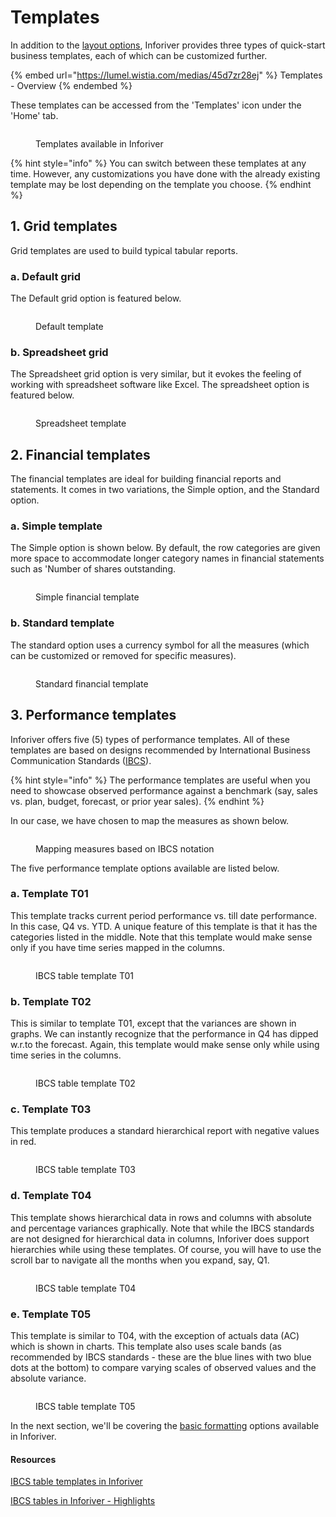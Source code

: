 # Templates

In addition to the [layout options](layout-options.md), Inforiver provides three types of quick-start business templates, each of which can be customized further.&#x20;

{% embed url="https://lumel.wistia.com/medias/45d7zr28ej" %}
Templates - Overview
{% endembed %}

These templates can be accessed from the 'Templates' icon under the 'Home' tab.

<figure><img src="../../.gitbook/assets/inforiver-templates.png" alt=""><figcaption><p>Templates available in Inforiver</p></figcaption></figure>

{% hint style="info" %}
You can switch between these templates at any time. However, any customizations you have done with the already existing template may be lost depending on the template you choose.&#x20;
{% endhint %}

## 1. Grid templates

Grid templates are used to build typical tabular reports.&#x20;

### a. Default grid

The Default grid option is featured below.&#x20;

<figure><img src="../../.gitbook/assets/2.3.4 Templates.png" alt=""><figcaption><p>Default template</p></figcaption></figure>

### b. Spreadsheet grid

The Spreadsheet grid option is very similar, but it evokes the feeling of working with spreadsheet software like Excel. The spreadsheet option is featured below.

<figure><img src="../../.gitbook/assets/inforiver-templates-spreadsheet.png" alt=""><figcaption><p>Spreadsheet template</p></figcaption></figure>

## 2. Financial templates

The financial templates are ideal for building financial reports and statements. It comes in two variations, the Simple option, and the Standard option.&#x20;

### a. Simple template

The Simple option is shown below. By default, the row categories are given more space to accommodate longer category names in financial statements such as 'Number of shares outstanding.

<figure><img src="../../.gitbook/assets/inforiver-templates-financial-simple.png" alt=""><figcaption><p>Simple financial template</p></figcaption></figure>

### b. Standard template

The standard option uses a currency symbol for all the measures (which can be customized or removed for specific measures).&#x20;

<figure><img src="../../.gitbook/assets/inforiver-templates-financial-standard.png" alt=""><figcaption><p>Standard financial template</p></figcaption></figure>

## 3. Performance templates

Inforiver offers five (5) types of performance templates. All of these templates are based on designs recommended by International Business Communication Standards ([IBCS](https://www.ibcs.com/)).&#x20;

{% hint style="info" %}
The performance templates are useful when you need to showcase observed performance against a benchmark (say, sales vs. plan, budget, forecast, or prior year sales).&#x20;
{% endhint %}

In our case, we have chosen to map the measures as shown below.

<figure><img src="../../.gitbook/assets/2.3.3 Templates.png" alt=""><figcaption><p>Mapping measures based on IBCS notation</p></figcaption></figure>

The five performance template options available are listed below.

### a. Template T01&#x20;

This template tracks current period performance vs. till date performance. In this case, Q4 vs. YTD. A unique feature of this template is that it has the categories listed in the middle. Note that this template would make sense only if you have time series mapped in the columns.

<figure><img src="../../.gitbook/assets/inforiver-templates-performance-T01.png" alt=""><figcaption><p>IBCS table template T01</p></figcaption></figure>

### b. Template T02

This is similar to template T01, except that the variances are shown in graphs. We can instantly recognize that the performance in Q4 has dipped w.r.to the forecast. Again, this template would make sense only while using time series in the columns.

<figure><img src="../../.gitbook/assets/inforiver-templates-performance-T02.png" alt=""><figcaption><p>IBCS table template T02</p></figcaption></figure>

### c. Template T03

This template produces a standard hierarchical report with negative values in red.

<figure><img src="../../.gitbook/assets/inforiver-templates-performance-T03.png" alt=""><figcaption><p>IBCS table template T03</p></figcaption></figure>

### d. Template T04

This template shows hierarchical data in rows and columns with absolute and percentage variances graphically. Note that while the IBCS standards are not designed for hierarchical data in columns, Inforiver does support hierarchies while using these templates. Of course, you will have to use the scroll bar to navigate all the months when you expand, say, Q1.

<figure><img src="../../.gitbook/assets/inforiver-templates-performance-T04.png" alt=""><figcaption><p>IBCS table template T04</p></figcaption></figure>

### e. Template T05

This template is similar to T04, with the exception of actuals data (AC) which is shown in charts. This template also uses scale bands (as recommended by IBCS standards - these are the blue lines with two blue dots at the bottom) to compare varying scales of observed values and the absolute variance.

<figure><img src="../../.gitbook/assets/inforiver-templates-performance-T05.png" alt=""><figcaption><p>IBCS table template T05</p></figcaption></figure>

In the next section, we'll be covering the [basic formatting](basic-formatting.md) options available in Inforiver.

#### Resources

[IBCS table templates in Inforiver](https://inforiver.com/ibcs-reports-powerbi/)

[IBCS tables in Inforiver - Highlights](https://inforiver.com/ibcs-reports-powerbi/ibcs-tables-powerbi/)
